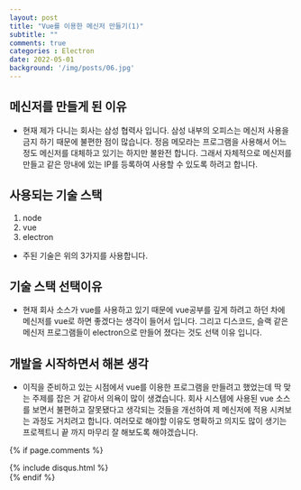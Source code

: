```yaml
---
layout: post
title: "Vue를 이용한 메신저 만들기(1)"
subtitle: ""
comments: true
categories : Electron
date: 2022-05-01
background: '/img/posts/06.jpg'
---
```


## 메신저를 만들게 된 이유
 * 현재 제가 다니는 회사는 삼성 협력사 입니다. 삼성 내부의 오피스는 메신저 사용을 금지 하기 때문에 불편한 점이 많습니다. 정음 메모라는 프로그램을 사용해서 어느정도 메신저를 대체하고 있기는 하지만 불완전 합니다. 그래서 자체적으로 메신저를 만들고 같은 망내에 있는 IP를 등록하여 사용할 수 있도록 하려고 합니다.

## 사용되는 기술 스택
 1. node
 2. vue
 3. electron
 * 주된 기술은 위의 3가지를 사용합니다.

## 기술 스택 선택이유
 * 현재 회사 소스가 vue를 사용하고 있기 때문에 vue공부를 깊게 하려고 하던 차에 메신저를 vue로 하면 좋겠다는 생각이 들어서 입니다. 그리고 디스코드, 슬랙 같은 메신저 프로그램들이 electron으로 만들어 졌다는 것도 선택 이유 입니다.

## 개발을 시작하면서 해본 생각
 * 이직을 준비하고 있는 시점에서 vue를 이용한 프로그램을 만들려고 했었는데 딱 맞는 주제를 잡은 거 같아서 의욕이 많이 생겼습니다. 회사 시스템에 사용된 vue 소스를 보면서 불편하고 잘못됐다고 생각되는 것들을 개선하여 제 메신저에 적용 시켜보는 과정도 거치려고 합니다. 여러모로 해야할 이유도 명확하고 의지도 많이 생기는 프로젝트니 끝 까지 마무리 잘 해보도록 해야겠습니다.


{% if page.comments %}
<div id="post-disqus" class="container">
{% include disqus.html %}
</div>
{% endif %}
